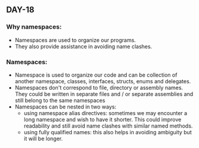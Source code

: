 ## DAY-18

### Why namespaces:

- Namespaces are used to organize our programs.
- They also provide assistance in avoiding name clashes.

### Namespaces:

- Namespace is used to organize our code and can be collection of another namespace, classes, interfaces, structs, enums and delegates.
- Namespaces don't correspond to file, directory or assembly names. They could be written in separate files and / or separate assemblies and still belong to the same namespaces
- Namespaces can be nested in two ways:
  - using namespace alias directives: sometimes we may encounter a long namespace and wish to have it shorter. This could improve readability and still avoid name clashes with similar named methods.
  - using fully qualified names: this also helps in avoiding ambiguity but it will be longer.